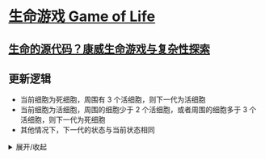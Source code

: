 # [生命游戏 Game of Life](https://game.aiwan.run/game-of-life/)

## [生命的源代码？康威生命游戏与复杂性探索](https://b23.tv/BV1rJ411n7ri)

## 更新逻辑

- 当前细胞为死细胞，周围有 3 个活细胞，则下一代为活细胞
- 当前细胞为活细胞，周围的细胞少于 2 个活细胞，或者周围的细胞多于 3 个活细胞，则下一代为死细胞
- 其他情况下，下一代的状态与当前状态相同

<details>
<summary>展开/收起</summary>
> react 感觉更新的太多了有一点卡，感觉用 solidjs 会好一点，有时间试试。
</details>
